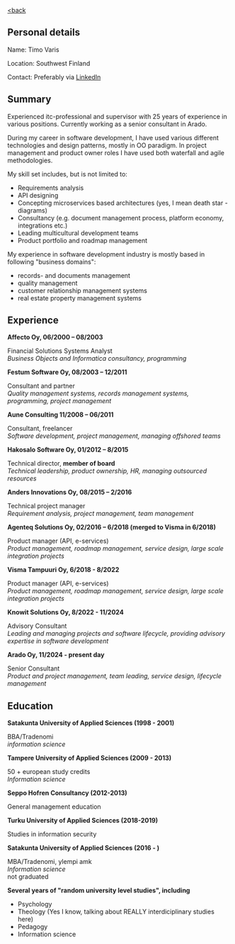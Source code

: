 <!--
layout: page
title: "CV"
permalink: /cv/
-->

[<back](https://varisparvi.net)

## Personal details

Name: Timo Varis

Location: Southwest Finland

Contact: Preferably via [LinkedIn](https://www.linkedin.com/in/timov/)

## Summary

Experienced itc-professional and supervisor with 25 years of experience in various positions. Currently working as a senior consultant in Arado. 

During my career in software development, I have used various different technologies and design patterns, mostly in OO paradigm. In project management and product owner roles I have used both waterfall and agile methodologies. 

My skill set includes, but is not limited to:
- Requirements analysis
- API designing
- Concepting microservices based architectures (yes, I mean death star -diagrams)
- Consultancy (e.g. document management process, platform economy, integrations etc.)
- Leading multicultural development teams
- Product portfolio and roadmap management

My experience in software development industry is mostly based in following "business domains":
- records- and documents management
- quality management
- customer relationship management systems
- real estate property management systems

## Experience

**Affecto Oy, 06/2000 – 08/2003**

Financial Solutions Systems Analyst   
*Business Objects and Informatica consultancy, programming*

**Festum Software Oy, 08/2003 – 12/2011**

Consultant and partner   
*Quality management systems, records management systems, programming, project management*

**Aune Consulting 11/2008 – 06/2011**

Consultant, freelancer   
*Software development, project management, managing offshored teams*

**Hakosalo Software Oy, 01/2012 – 8/2015**

Technical director, **member of board**   
*Technical leadership, product ownership, HR, managing outsourced resources*

**Anders Innovations Oy, 08/2015 – 2/2016**

Technical project manager   
*Requirement analysis, project management, team management*

**Agenteq Solutions Oy, 02/2016 – 6/2018 (merged to Visma in 6/2018)**

Product manager (API, e-services)   
*Product management, roadmap management, service design, large scale integration projects*

**Visma Tampuuri Oy, 6/2018 - 8/2022**

Product manager (API, e-services)   
*Product management, roadmap management, service design, large scale integration projects*

**Knowit Solutions Oy, 8/2022 - 11/2024**

Advisory Consultant     
*Leading and managing projects and software lifecycle, providing advisory expertise in software development*

**Arado Oy, 11/2024 - present day**

Senior Consultant     
*Product and project management, team leading, service design, lifecycle management*

## Education

**Satakunta University of Applied Sciences (1998 - 2001)**

BBA/Tradenomi   
*information science*

**Tampere University of Applied Sciences (2009 - 2013)**

50 + european study credits  
*Information science*   

**Seppo Hofren Consultancy (2012-2013)**

General management education

**Turku University of Applied Sciences (2018-2019)**

Studies in information security

**Satakunta University of Applied Sciences (2016 - )**

MBA/Tradenomi, ylempi amk   
*Information science*   
not graduated

**Several years of "random university level studies", including**

- Psychology
- Theology (Yes I know, talking about REALLY interdiciplinary studies here)
- Pedagogy
- Information science
